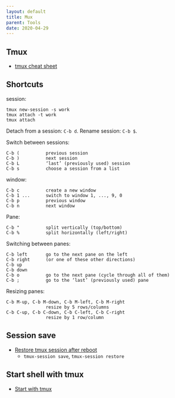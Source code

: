 ```yaml
---
layout: default
title: Mux
parent: Tools
date: 2020-04-29
---
```


## Tmux

- [tmux cheat sheet](https://gist.github.com/andreyvit/2921703)

## Shortcuts

session:

	tmux new-session -s work
    tmux attach -t work
    tmux attach

Detach from a session: `C-b d`.
Rename session: `C-b $`.


Switch between sessions:

	C-b (          previous session
	C-b )          next session
	C-b L          ‘last’ (previously used) session
	C-b s          choose a session from a list

window:

    C-b c          create a new window
    C-b 1 ...      switch to window 1, ..., 9, 0
    C-b p          previous window
    C-b n          next window

Pane:

    C-b "          split vertically (top/bottom)
    C-b %          split horizontally (left/right)

Switching between panes:

    C-b left       go to the next pane on the left
    C-b right      (or one of these other directions)
    C-b up
    C-b down
    C-b o          go to the next pane (cycle through all of them)
    C-b ;          go to the ‘last’ (previously used) pane

Resizing panes:

    C-b M-up, C-b M-down, C-b M-left, C-b M-right
                   resize by 5 rows/columns
    C-b C-up, C-b C-down, C-b C-left, C-b C-right
                   resize by 1 row/column

## Session save

- [Restore tmux session after reboot](https://superuser.com/a/615716)
  - `tmux-session save`, `tmux-session restore`

## Start shell with tmux

- [Start with tmux](https://unix.stackexchange.com/a/306165)
